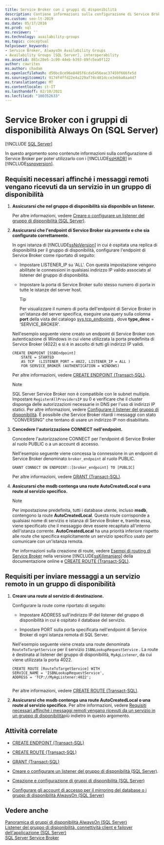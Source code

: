 ```yaml
---
title: Service Broker con i gruppi di disponibilità
description: Contiene informazioni sulla configurazione di Service Broker con i gruppi di disponibilità Always On di SQL Server.
ms.custom: seo-lt-2019
ms.date: 05/17/2016
ms.prod: sql
ms.reviewer: ''
ms.technology: availability-groups
ms.topic: conceptual
helpviewer_keywords:
- Service Broker, AlwaysOn Availability Groups
- Availability Groups [SQL Server], interoperability
ms.assetid: 881c20e5-1c99-44eb-b393-09fc5ea0f122
author: cawrites
ms.author: chadam
ms.openlocfilehash: d50bc8ce96e8485f6cda5456eac37459f666fe5d
ms.sourcegitcommit: 917df4ffd22e4a229af7dc481dcce3ebba0aa4d7
ms.translationtype: MT
ms.contentlocale: it-IT
ms.lasthandoff: 02/10/2021
ms.locfileid: "100352633"
---
```

# <a name="service-broker-with-always-on-availability-groups-sql-server"></a>Service Broker con i gruppi di disponibilità Always On (SQL Server)
[!INCLUDE [SQL Server](../../../includes/applies-to-version/sqlserver.md)]

  In questo argomento sono contenute informazioni sulla configurazione di Service Broker per poter utilizzarlo con i [!INCLUDE[ssHADR](../../../includes/sshadr-md.md)] in [!INCLUDE[ssnoversion](../../../includes/ssnoversion-md.md)].  
  
  
##  <a name="requirements-for-a-service-in-an-availability-group-to-receive-remote-messages"></a><a name="ReceiveRemoteMessages"></a> Requisiti necessari affinché i messaggi remoti vengano ricevuti da un servizio in un gruppo di disponibilità  
  
1.  **Assicurarsi che nel gruppo di disponibilità sia disponibile un listener.**  
  
     Per altre informazioni, vedere [Creare o configurare un listener del gruppo di disponibilità &#40;SQL Server&#41;](../../../database-engine/availability-groups/windows/create-or-configure-an-availability-group-listener-sql-server.md).  
  
2.  **Assicurarsi che l'endpoint di Service Broker sia presente e che sia configurato correttamente.**  
  
     In ogni istanza di [!INCLUDE[ssNoVersion](../../../includes/ssnoversion-md.md)] in cui è ospitata una replica di disponibilità per il gruppo di disponibilità, configurare l'endpoint di Service Broker come riportato di seguito:  
  
    -   Impostare LISTENER_IP su 'ALL'. Con questa impostazione vengono abilitate le connessioni in qualsiasi indirizzo IP valido associato al listener del gruppo di disponibilità.  
  
    -   Impostare la porta di Service Broker sullo stesso numero di porta in tutte le istanze del server host.  
  
        > [!TIP]  
        >  Per visualizzare il numero di porta dell'endpoint di Service Broker in un'istanza del server specifica, eseguire una query sulla colonna **port** della vista del catalogo [sys.tcp_endpoints](../../../relational-databases/system-catalog-views/sys-tcp-endpoints-transact-sql.md) , dove **type_desc** = 'SERVICE_BROKER'.  
  
     Nell'esempio seguente viene creato un endpoint di Service Broker con autenticazione di Windows in cui viene utilizzata la porta predefinita di Service Broker (4022) e si è in ascolto di tutti gli indirizzi IP validi.  
  
    ```  
    CREATE ENDPOINT [SSBEndpoint]  
        STATE = STARTED  
        AS TCP  (LISTENER_PORT = 4022, LISTENER_IP = ALL )  
        FOR SERVICE_BROKER (AUTHENTICATION = WINDOWS)  
    ```  
  
     Per altre informazioni, vedere [CREATE ENDPOINT &#40;Transact-SQL&#41;](../../../t-sql/statements/create-endpoint-transact-sql.md).  

    > [!NOTE]  
    SQL Server Service Broker non è compatibile con le subnet multiple. Impostare `RegisterAllProvidersIP` su 0 e verificare che il cluster disponga delle autorizzazioni necessarie in DNS per l'uso di indirizzi IP statici. Per altre informazioni, vedere [Configurare il listener del gruppo di disponibilità](create-or-configure-an-availability-group-listener-sql-server.md). È possibile che Service Broker ritardi i messaggi con stato "CONVERSING" che tentano di usare un indirizzo IP non disabilitato.

3.  **Concedere l'autorizzazione CONNECT nell'endpoint.**  
  
     Concedere l'autorizzazione CONNECT per l'endpoint di Service Broker al ruolo PUBLIC o a un account di accesso.  
  
     Nell'esempio seguente viene concessa la connessione in un endpoint di Service Broker denominato `broker_endpoint` al ruolo PUBLIC.  
  
    ```  
    GRANT CONNECT ON ENDPOINT::[broker_endpoint] TO [PUBLIC]  
    ```  
  
     Per altre informazioni, vedere [GRANT &#40;Transact-SQL&#41;](../../../t-sql/statements/grant-transact-sql.md).  
  
4.  **Assicurarsi che msdb contenga una route AutoCreatedLocal o una route al servizio specifico.**  
  
    > [!NOTE]  
    >  Per impostazione predefinita, tutti i database utente, incluso **msdb**, contengono la route **AutoCreatedLocal**. Questa route corrisponde a qualsiasi nome di servizio e istanza di Service Broker e, tramite essa, viene specificato che il messaggio deve essere recapitato all'interno dell'istanza corrente. **AutoCreatedLocal** ha una priorità inferiore rispetto alle route che specifica esplicitamente un servizio specifico usato per comunicare con un'istanza remota.  
  
     Per informazioni sulla creazione di route, vedere [Esempi di routing di Service Broker](https://msdn.microsoft.com/library/ms166090\(SQL.105\).aspx) nella versione [!INCLUDE[ssKilimanjaro](../../../includes/sskilimanjaro-md.md)] della documentazione online e [CREATE ROUTE &#40;Transact-SQL&#41;](../../../t-sql/statements/create-route-transact-sql.md).  
  
##  <a name="requirements-for-sending-messages-to-a-remote-service-in-an-availability-group"></a><a name="SendRemoteMessages"></a> Requisiti per inviare messaggi a un servizio remoto in un gruppo di disponibilità  
  
1.  **Creare una route al servizio di destinazione.**  
  
     Configurare la route come riportato di seguito:  
  
    -   Impostare ADDRESS sull'indirizzo IP del listener del gruppo di disponibilità in cui è ospitato il database del servizio.  
  
    -   Impostare PORT sulla porta specificata nell'endpoint di Service Broker di ogni istanza remota di SQL Server.  
  
     Nell'esempio seguente viene creata una route denominata `RouteToTargetService` per il servizio `ISBNLookupRequestService` . La route è destinata al listener del gruppo di disponibilità, `MyAgListener`, da cui viene utilizzata la porta 4022.  
  
    ```  
    CREATE ROUTE [RouteToTargetService] WITH   
    SERVICE_NAME = 'ISBNLookupRequestService',   
    ADDRESS = 'TCP://MyAgListener:4022';  
  
    ```  
  
     Per altre informazioni, vedere [CREATE ROUTE &#40;Transact-SQL&#41;](../../../t-sql/statements/create-route-transact-sql.md).  
  
2.  **Assicurarsi che msdb contenga una route AutoCreatedLocal o una route al servizio specifico.** Per altre informazioni, vedere [Requisiti necessari affinché i messaggi remoti vengano ricevuti da un servizio in un gruppo di disponibilità](#ReceiveRemoteMessages)più indietro in questo argomento.  
  
##  <a name="related-tasks"></a><a name="RelatedTasks"></a> Attività correlate  
  
-   [CREATE ENDPOINT &#40;Transact-SQL&#41;](../../../t-sql/statements/create-endpoint-transact-sql.md)  
  
-   [CREATE ROUTE &#40;Transact-SQL&#41;](../../../t-sql/statements/create-route-transact-sql.md)  
  
-   [GRANT &#40;Transact-SQL&#41;](../../../t-sql/statements/grant-transact-sql.md)  
  
-   [Creare o configurare un listener del gruppo di disponibilità &#40;SQL Server&#41;](../../../database-engine/availability-groups/windows/create-or-configure-an-availability-group-listener-sql-server.md).  
  
-   [Creazione e configurazione di gruppi di disponibilità &#40;SQL Server&#41;](../../../database-engine/availability-groups/windows/creation-and-configuration-of-availability-groups-sql-server.md)  
  
-   [Configurare gli account di accesso per il mirroring del database o i gruppi di disponibilità AlwaysOn &#40;SQL Server&#41;](../../../database-engine/database-mirroring/set-up-login-accounts-database-mirroring-always-on-availability.md)  
  
## <a name="see-also"></a>Vedere anche  
 [Panoramica di gruppi di disponibilità AlwaysOn &#40;SQL Server&#41;](../../../database-engine/availability-groups/windows/overview-of-always-on-availability-groups-sql-server.md)   
 [Listener del gruppo di disponibilità, connettività client e failover dell'applicazione &#40;SQL Server&#41;](../../../database-engine/availability-groups/windows/listeners-client-connectivity-application-failover.md)   
 [SQL Server Service Broker](../../../database-engine/configure-windows/sql-server-service-broker.md)  
  
  
